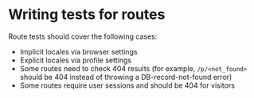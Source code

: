 # Writing tests for routes

Route tests should cover the following cases:

- Implicit locales via browser settings
- Explicit locales via profile settings
- Some routes need to check 404 results (for example, `/p/<not_found>` should be 404 instead of throwing a DB-record-not-found error)
- Some routes require user sessions and should be 404 for visitors

